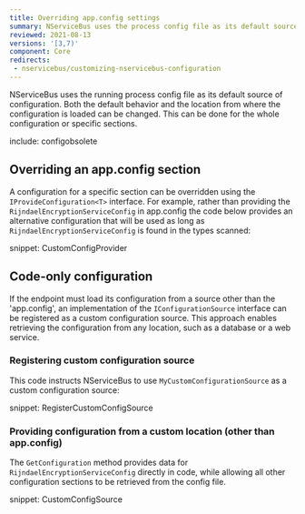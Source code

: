```yaml
---
title: Overriding app.config settings
summary: NServiceBus uses the process config file as its default source of configuration.
reviewed: 2021-08-13
versions: '[3,7)'
component: Core
redirects:
 - nservicebus/customizing-nservicebus-configuration
---
```


NServiceBus uses the running process config file as its default source of configuration. Both the default behavior and the location from where the configuration is loaded can be changed. This can be done for the whole configuration or specific sections.

include: configobsolete

## Overriding an app.config section

A configuration for a specific section can be overridden using the `IProvideConfiguration<T>` interface. For example, rather than providing the `RijndaelEncryptionServiceConfig` in app.config the code below provides an alternative configuration that will be used as long as `RijndaelEncryptionServiceConfig` is found in the types scanned:

snippet: CustomConfigProvider

## Code-only configuration

If the endpoint must load its configuration from a source other than the 'app.config', an implementation of the `IConfigurationSource` interface can be registered as a custom configuration source. This approach enables retrieving the configuration from any location, such as a database or a web service.

### Registering custom configuration source

This code instructs NServiceBus to use `MyCustomConfigurationSource` as a custom configuration source:

snippet: RegisterCustomConfigSource

### Providing configuration from a custom location (other than app.config)

The `GetConfiguration` method provides data for `RijndaelEncryptionServiceConfig` directly in code, while allowing all other configuration sections to be retrieved from the config file.

snippet: CustomConfigSource
